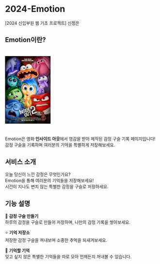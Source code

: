 # 2024-Emotion
[2024 신입부원 웹 기초 프로젝트] 신정은

## Emotion이란?
<img src="img/인사이드아웃.jpeg" alt="인사이드아웃" width="150">

Emotion은 영화 **인사이드 아웃**에서 영감을 받아 제작된 감정 구슬 기록 페이지입니다! 감정 구슬을 기록하며 여러분의 기억을 특별하게 저장해보세요.

## 서비스 소개

오늘 당신이 느낀 감정은 무엇인가요?  
Emotion을 통해 여러분의 기억들을 저장해보세요!  
시간이 지나도 변치 않는 특별한 감정을 구슬로 저장하세요.

## 기능 설명

🫧 **감정 구슬 만들기**  
하루의 감정을 구슬로 만들어 저장하며, 나만의 감정 기록을 쌓아보세요.

⭐ **기억 저장소**  
저장한 감정 구슬을 꺼내보며 소중한 추억을 되새겨보세요.

💌 **기억할 기억**  
잊고 싶지 않은 특별한 기억들을 따로 모아 언제든지 꺼내볼 수 있습니다.
